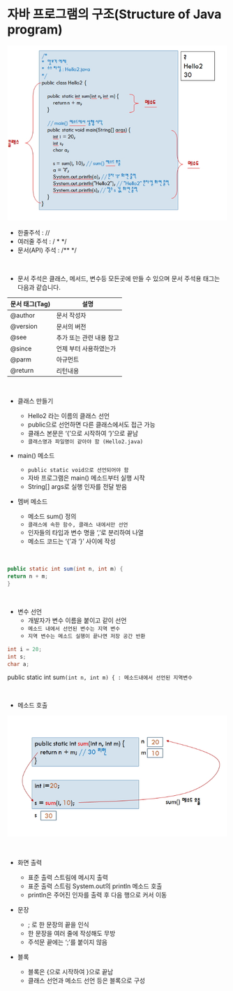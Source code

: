 # 자바 프로그램의 구조(Structure of Java program)

![](images/java02_15.jpg)

- 한줄주석 : //
- 여러줄 주석 : / \* \*/
- 문서(API) 주석 : /\*\* \*/

<br />

- 문서 주석은 클래스, 메서드, 변수등 모든곳에 만들 수 있으며 문서 주석용 태그는 다음과 같습니다.

| 문서 태그(Tag) | 설명                     |
| -------------- | ------------------------ |
| @author        | 문서 작성자              |
| @version       | 문서의 버전              |
| @see           | 추가 또는 관련 내용 참고 |
| @since         | 언제 부터 사용하였는가   |
| @parm          | 아규먼트                 |
| @return        | 리턴내용                 |

<br />

- 클래스 만들기

  - Hello2 라는 이름의 클래스 선언
  - public으로 선언하면 다른 클래스에서도 접근 가능
  - 클래스 본문은 ‘{’으로 시작하여 ‘}’으로 끝남
  - `클래스명과 파일명이 같아야 함 (Hello2.java)`

- main() 메소드

  - `public static void으로 선언되어야 함`
  - 자바 프로그램은 main() 메소드부터 실행 시작
  - String[] args로 실행 인자를 전달 받음

- 멤버 메소드
  - 메소드 sum() 정의
  - `클래스에 속한 함수, 클래스 내에서만 선언`
  - 인자들의 타입과 변수 명을 ‘,’로 분리하여 나열
  - 메소드 코드는 ‘{’과 ‘}’ 사이에 작성

<br />

```java
public static int sum(int n, int m) {
return n + m;
}
```

<br />

- 변수 선언
  - 개발자가 변수 이름을 붙이고 같이 선언
  - `메소드 내에서 선언된 변수는 지역 변수`
  - `지역 변수는 메소드 실행이 끝나면 저장 공간 반환`

```java
int i = 20;
int s;
char a;
```

public static int sum`(int n, int m) { : 메소드내에서 선언된 지역변수`

<br />

- 메소드 호출

![](images/java02_16.jpg)

<br />

- 화면 출력

  - 표준 출력 스트림에 메시지 출력
  - 표준 출력 스트림 System.out의 println 메소드 호출
  - println은 주어진 인자를 출력 후 다음 행으로 커서 이동

- 문장

  - ; 로 한 문장의 끝을 인식
  - 한 문장을 여러 줄에 작성해도 무방
  - 주석문 끝에는 ‘;’를 붙이지 않음

- 블록
  - 블록은 {으로 시작하여 }으로 끝남
  - 클래스 선언과 메소드 선언 등은 블록으로 구성
